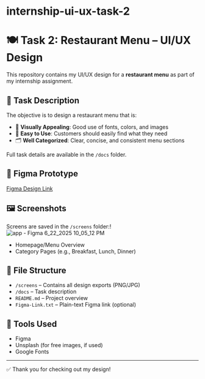 # internship-ui-ux-task-2
# 🍽️ Task 2: Restaurant Menu – UI/UX Design

This repository contains my UI/UX design for a **restaurant menu** as part of my internship assignment.

## 🧠 Task Description

The objective is to design a restaurant menu that is:
- 🎨 **Visually Appealing**: Good use of fonts, colors, and images
- 🧭 **Easy to Use**: Customers should easily find what they need
- 🗂️ **Well Categorized**: Clear, concise, and consistent menu sections

Full task details are available in the `/docs` folder.

## 🔗 Figma Prototype
[Figma Design Link](https://www.figma.com/proto/OYdH3RZEukorYgQ45AVf8i/MENU?page-id=0%3A1&node-id=3-29&p=f&viewport=-1439%2C295%2C0.14&t=RNuqz2T4H3dBxEMn-1&scaling=scale-down&content-scaling=fixed&starting-point-node-id=3%3A29)  


## 🖼️ Screenshots

Screens are saved in the `/screens` folder:!![app - Figma 6_22_2025 10_05_12 PM](https://github.com/user-attachments/assets/d1aa0e73-e3e7-47fc-84f6-c40098faaa33)


- Homepage/Menu Overview
- Category Pages (e.g., Breakfast, Lunch, Dinner)

## 📁 File Structure
- `/screens` – Contains all design exports (PNG/JPG)
- `/docs` – Task description
- `README.md` – Project overview
- `Figma-Link.txt` – Plain-text Figma link (optional)

## 🧰 Tools Used
- Figma
- Unsplash (for free images, if used)
- Google Fonts

---

✅ Thank you for checking out my design!
